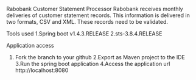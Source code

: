 Rabobank Customer Statement Processor
Rabobank receives monthly deliveries of customer statement records. This information is delivered in two formats, CSV and XML. These records need to be validated.

Tools used
1.Spring boot v1.4.3.RELEASE
2.sts-3.8.4.RELEASE

Application access
1. Fork the branch to your github
2.Export as Maven project to the IDE
3.Run the spring boot application
4.Access the application url http://localhost:8080
